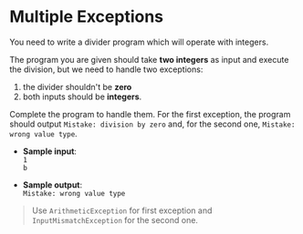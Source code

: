 # Multiple Exceptions

You need to write a divider program which will operate with integers.

The program you are given should take **two integers** as input and execute the division, but we need to handle two exceptions:
1. the divider shouldn't be **zero**
2. both inputs should be **integers**.

Complete the program to handle them. For the first exception, the program should output `Mistake: division by zero` and, for the second one, `Mistake: wrong value type`.

- **Sample input**:  
`1`  
`b`  

- **Sample output**:  
`Mistake: wrong value type`

>Use `ArithmeticException` for first exception and `InputMismatchException` for the second one.
